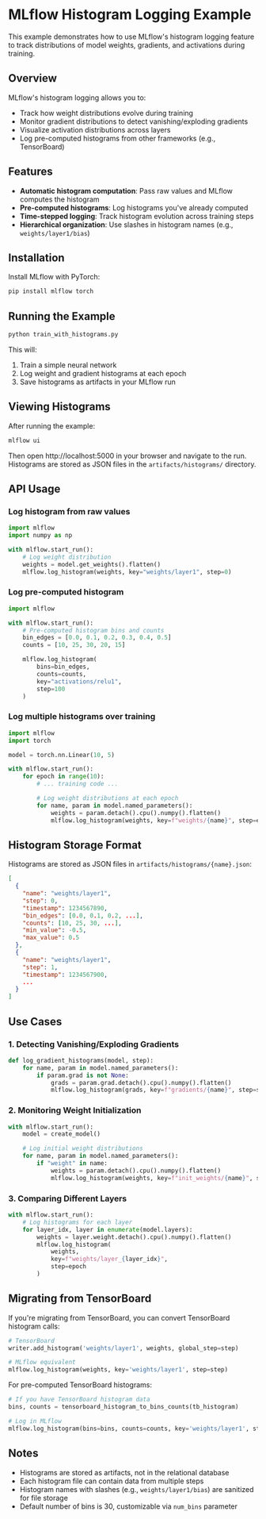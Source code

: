 # MLflow Histogram Logging Example

This example demonstrates how to use MLflow's histogram logging feature to track distributions of model weights, gradients, and activations during training.

## Overview

MLflow's histogram logging allows you to:
- Track how weight distributions evolve during training
- Monitor gradient distributions to detect vanishing/exploding gradients
- Visualize activation distributions across layers
- Log pre-computed histograms from other frameworks (e.g., TensorBoard)

## Features

- **Automatic histogram computation**: Pass raw values and MLflow computes the histogram
- **Pre-computed histograms**: Log histograms you've already computed
- **Time-stepped logging**: Track histogram evolution across training steps
- **Hierarchical organization**: Use slashes in histogram names (e.g., `weights/layer1/bias`)

## Installation

Install MLflow with PyTorch:

```bash
pip install mlflow torch
```

## Running the Example

```bash
python train_with_histograms.py
```

This will:
1. Train a simple neural network
2. Log weight and gradient histograms at each epoch
3. Save histograms as artifacts in your MLflow run

## Viewing Histograms

After running the example:

```bash
mlflow ui
```

Then open http://localhost:5000 in your browser and navigate to the run. Histograms are stored as JSON files in the `artifacts/histograms/` directory.

## API Usage

### Log histogram from raw values

```python
import mlflow
import numpy as np

with mlflow.start_run():
    # Log weight distribution
    weights = model.get_weights().flatten()
    mlflow.log_histogram(weights, key="weights/layer1", step=0)
```

### Log pre-computed histogram

```python
import mlflow

with mlflow.start_run():
    # Pre-computed histogram bins and counts
    bin_edges = [0.0, 0.1, 0.2, 0.3, 0.4, 0.5]
    counts = [10, 25, 30, 20, 15]

    mlflow.log_histogram(
        bins=bin_edges,
        counts=counts,
        key="activations/relu1",
        step=100
    )
```

### Log multiple histograms over training

```python
import mlflow
import torch

model = torch.nn.Linear(10, 5)

with mlflow.start_run():
    for epoch in range(10):
        # ... training code ...

        # Log weight distributions at each epoch
        for name, param in model.named_parameters():
            weights = param.detach().cpu().numpy().flatten()
            mlflow.log_histogram(weights, key=f"weights/{name}", step=epoch)
```

## Histogram Storage Format

Histograms are stored as JSON files in `artifacts/histograms/{name}.json`:

```json
[
  {
    "name": "weights/layer1",
    "step": 0,
    "timestamp": 1234567890,
    "bin_edges": [0.0, 0.1, 0.2, ...],
    "counts": [10, 25, 30, ...],
    "min_value": -0.5,
    "max_value": 0.5
  },
  {
    "name": "weights/layer1",
    "step": 1,
    "timestamp": 1234567900,
    ...
  }
]
```

## Use Cases

### 1. Detecting Vanishing/Exploding Gradients

```python
def log_gradient_histograms(model, step):
    for name, param in model.named_parameters():
        if param.grad is not None:
            grads = param.grad.detach().cpu().numpy().flatten()
            mlflow.log_histogram(grads, key=f"gradients/{name}", step=step)
```

### 2. Monitoring Weight Initialization

```python
with mlflow.start_run():
    model = create_model()

    # Log initial weight distributions
    for name, param in model.named_parameters():
        if "weight" in name:
            weights = param.detach().cpu().numpy().flatten()
            mlflow.log_histogram(weights, key=f"init_weights/{name}", step=0)
```

### 3. Comparing Different Layers

```python
with mlflow.start_run():
    # Log histograms for each layer
    for layer_idx, layer in enumerate(model.layers):
        weights = layer.weight.detach().cpu().numpy().flatten()
        mlflow.log_histogram(
            weights,
            key=f"weights/layer_{layer_idx}",
            step=epoch
        )
```

## Migrating from TensorBoard

If you're migrating from TensorBoard, you can convert TensorBoard histogram calls:

```python
# TensorBoard
writer.add_histogram('weights/layer1', weights, global_step=step)

# MLflow equivalent
mlflow.log_histogram(weights, key='weights/layer1', step=step)
```

For pre-computed TensorBoard histograms:

```python
# If you have TensorBoard histogram data
bins, counts = tensorboard_histogram_to_bins_counts(tb_histogram)

# Log in MLflow
mlflow.log_histogram(bins=bins, counts=counts, key='weights/layer1', step=step)
```

## Notes

- Histograms are stored as artifacts, not in the relational database
- Each histogram file can contain data from multiple steps
- Histogram names with slashes (e.g., `weights/layer1/bias`) are sanitized for file storage
- Default number of bins is 30, customizable via `num_bins` parameter
